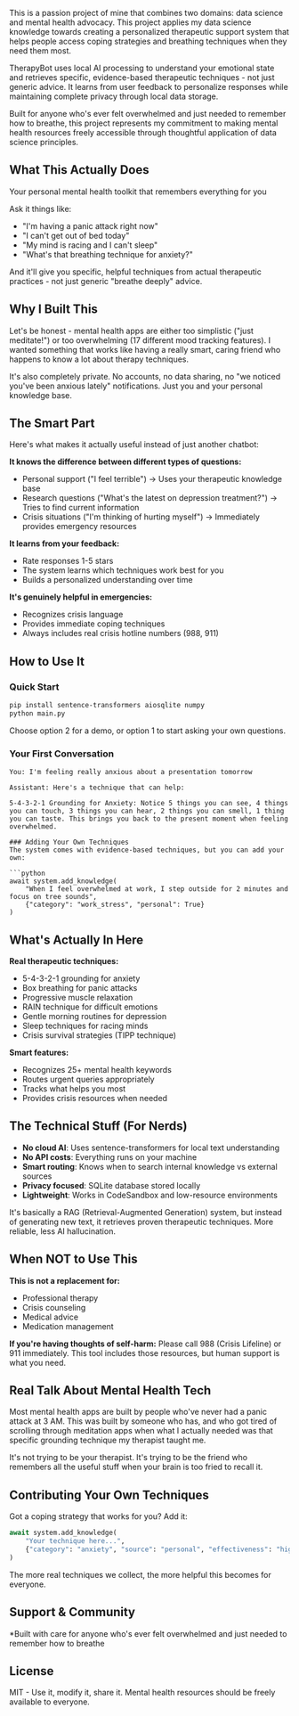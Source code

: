This is a passion project of mine that combines two domains: data science and mental health advocacy. This project applies my data science knowledge towards creating a personalized therapeutic support system that helps people access coping strategies and breathing techniques when they need them most.

TherapyBot uses local AI processing to understand your emotional state and retrieves specific, evidence-based therapeutic techniques - not just generic advice. It learns from user feedback to personalize responses while maintaining complete privacy through local data storage.

Built for anyone who's ever felt overwhelmed and just needed to remember how to breathe, this project represents my commitment to making mental health resources freely accessible through thoughtful application of data science principles.

## What This Actually Does

Your personal mental health toolkit that remembers everything for you

Ask it things like:
- "I'm having a panic attack right now"
- "I can't get out of bed today"  
- "My mind is racing and I can't sleep"
- "What's that breathing technique for anxiety?"

And it'll give you specific, helpful techniques from actual therapeutic practices - not just generic "breathe deeply" advice.

## Why I Built This

Let's be honest - mental health apps are either too simplistic ("just meditate!") or too overwhelming (17 different mood tracking features). I wanted something that works like having a really smart, caring friend who happens to know a lot about therapy techniques.

It's also completely private. No accounts, no data sharing, no "we noticed you've been anxious lately" notifications. Just you and your personal knowledge base.

## The Smart Part

Here's what makes it actually useful instead of just another chatbot:

**It knows the difference between different types of questions:**
- Personal support ("I feel terrible") → Uses your therapeutic knowledge base
- Research questions ("What's the latest on depression treatment?") → Tries to find current information
- Crisis situations ("I'm thinking of hurting myself") → Immediately provides emergency resources

**It learns from your feedback:**
- Rate responses 1-5 stars
- The system learns which techniques work best for you
- Builds a personalized understanding over time

**It's genuinely helpful in emergencies:**
- Recognizes crisis language
- Provides immediate coping techniques
- Always includes real crisis hotline numbers (988, 911)

## How to Use It

### Quick Start
```bash
pip install sentence-transformers aiosqlite numpy
python main.py
```

Choose option 2 for a demo, or option 1 to start asking your own questions.

### Your First Conversation
```
You: I'm feeling really anxious about a presentation tomorrow

Assistant: Here's a technique that can help:

5-4-3-2-1 Grounding for Anxiety: Notice 5 things you can see, 4 things you can touch, 3 things you can hear, 2 things you can smell, 1 thing you can taste. This brings you back to the present moment when feeling overwhelmed.

### Adding Your Own Techniques
The system comes with evidence-based techniques, but you can add your own:

```python
await system.add_knowledge(
    "When I feel overwhelmed at work, I step outside for 2 minutes and focus on tree sounds",
    {"category": "work_stress", "personal": True}
)
```

## What's Actually In Here

**Real therapeutic techniques:**
- 5-4-3-2-1 grounding for anxiety
- Box breathing for panic attacks
- Progressive muscle relaxation
- RAIN technique for difficult emotions
- Gentle morning routines for depression
- Sleep techniques for racing minds
- Crisis survival strategies (TIPP technique)

**Smart features:**
- Recognizes 25+ mental health keywords
- Routes urgent queries appropriately
- Tracks what helps you most
- Provides crisis resources when needed

## The Technical Stuff (For Nerds)

- **No cloud AI**: Uses sentence-transformers for local text understanding
- **No API costs**: Everything runs on your machine
- **Smart routing**: Knows when to search internal knowledge vs external sources
- **Privacy focused**: SQLite database stored locally
- **Lightweight**: Works in CodeSandbox and low-resource environments

It's basically a RAG (Retrieval-Augmented Generation) system, but instead of generating new text, it retrieves proven therapeutic techniques. More reliable, less AI hallucination.

## When NOT to Use This

**This is not a replacement for:**
- Professional therapy
- Crisis counseling
- Medical advice
- Medication management

**If you're having thoughts of self-harm:** Please call 988 (Crisis Lifeline) or 911 immediately. This tool includes those resources, but human support is what you need.

## Real Talk About Mental Health Tech

Most mental health apps are built by people who've never had a panic attack at 3 AM. This was built by someone who has, and who got tired of scrolling through meditation apps when what I actually needed was that specific grounding technique my therapist taught me.

It's not trying to be your therapist. It's trying to be the friend who remembers all the useful stuff when your brain is too fried to recall it.

## Contributing Your Own Techniques

Got a coping strategy that works for you? Add it:

```python
await system.add_knowledge(
    "Your technique here...",
    {"category": "anxiety", "source": "personal", "effectiveness": "high"}
)
```

The more real techniques we collect, the more helpful this becomes for everyone.

## Support & Community

*Built with care for anyone who's ever felt overwhelmed and just needed to remember how to breathe

## License

MIT - Use it, modify it, share it. Mental health resources should be freely available to everyone.
